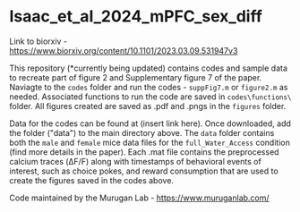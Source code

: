 # Isaac_et_al_2024_mPFC_sex_diff

Link to biorxiv - https://www.biorxiv.org/content/10.1101/2023.03.09.531947v3

This repository (*currently being updated) contains codes and sample data to recreate part of figure 2 and Supplementary figure 7 of the paper. Naviagte to the `codes` folder and run the codes - `suppFig7.m` or `figure2.m` as needed. Associated functions to run the code are saved in `codes\functions\` folder. All figures created are saved as .pdf and .pngs in the `figures` folder. 

Data for the codes can be found at (insert link here). Once downloaded, add the folder ("data") to the main directory above. The `data` folder contains both the `male` and `female` mice data files for the `full_Water_Access` condition (find more details in the paper). Each .mat file contains the preprocessed calcium traces (&#916;F/F) along with timestamps of behavioral events of interest, such as choice pokes, and reward consumption that are used to create the figures saved in the codes above. 

Code maintained by the Murugan Lab - https://www.muruganlab.com/

